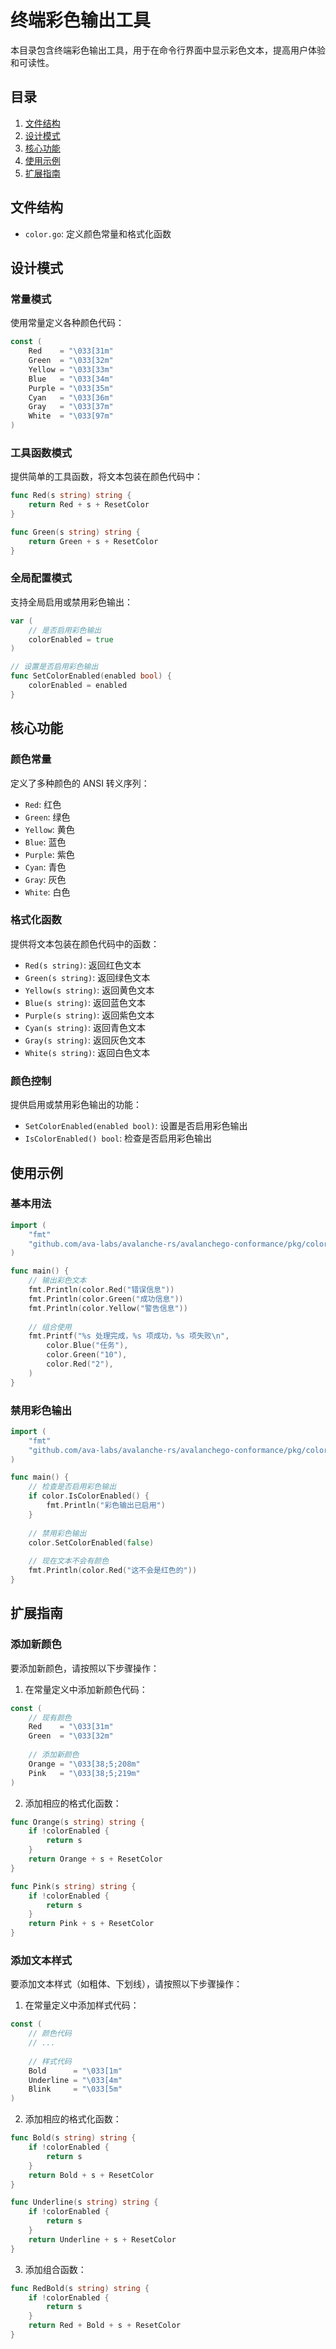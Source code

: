 # 终端彩色输出工具

本目录包含终端彩色输出工具，用于在命令行界面中显示彩色文本，提高用户体验和可读性。

## 目录

1. [文件结构](#文件结构)
2. [设计模式](#设计模式)
3. [核心功能](#核心功能)
4. [使用示例](#使用示例)
5. [扩展指南](#扩展指南)

## 文件结构

- `color.go`: 定义颜色常量和格式化函数

## 设计模式

### 常量模式

使用常量定义各种颜色代码：

```go
const (
    Red    = "\033[31m"
    Green  = "\033[32m"
    Yellow = "\033[33m"
    Blue   = "\033[34m"
    Purple = "\033[35m"
    Cyan   = "\033[36m"
    Gray   = "\033[37m"
    White  = "\033[97m"
)
```

### 工具函数模式

提供简单的工具函数，将文本包装在颜色代码中：

```go
func Red(s string) string {
    return Red + s + ResetColor
}

func Green(s string) string {
    return Green + s + ResetColor
}
```

### 全局配置模式

支持全局启用或禁用彩色输出：

```go
var (
    // 是否启用彩色输出
    colorEnabled = true
)

// 设置是否启用彩色输出
func SetColorEnabled(enabled bool) {
    colorEnabled = enabled
}
```

## 核心功能

### 颜色常量

定义了多种颜色的 ANSI 转义序列：

- `Red`: 红色
- `Green`: 绿色
- `Yellow`: 黄色
- `Blue`: 蓝色
- `Purple`: 紫色
- `Cyan`: 青色
- `Gray`: 灰色
- `White`: 白色

### 格式化函数

提供将文本包装在颜色代码中的函数：

- `Red(s string)`: 返回红色文本
- `Green(s string)`: 返回绿色文本
- `Yellow(s string)`: 返回黄色文本
- `Blue(s string)`: 返回蓝色文本
- `Purple(s string)`: 返回紫色文本
- `Cyan(s string)`: 返回青色文本
- `Gray(s string)`: 返回灰色文本
- `White(s string)`: 返回白色文本

### 颜色控制

提供启用或禁用彩色输出的功能：

- `SetColorEnabled(enabled bool)`: 设置是否启用彩色输出
- `IsColorEnabled() bool`: 检查是否启用彩色输出

## 使用示例

### 基本用法

```go
import (
    "fmt"
    "github.com/ava-labs/avalanche-rs/avalanchego-conformance/pkg/color"
)

func main() {
    // 输出彩色文本
    fmt.Println(color.Red("错误信息"))
    fmt.Println(color.Green("成功信息"))
    fmt.Println(color.Yellow("警告信息"))
    
    // 组合使用
    fmt.Printf("%s 处理完成，%s 项成功，%s 项失败\n",
        color.Blue("任务"),
        color.Green("10"),
        color.Red("2"),
    )
}
```

### 禁用彩色输出

```go
import (
    "fmt"
    "github.com/ava-labs/avalanche-rs/avalanchego-conformance/pkg/color"
)

func main() {
    // 检查是否启用彩色输出
    if color.IsColorEnabled() {
        fmt.Println("彩色输出已启用")
    }
    
    // 禁用彩色输出
    color.SetColorEnabled(false)
    
    // 现在文本不会有颜色
    fmt.Println(color.Red("这不会是红色的"))
}
```

## 扩展指南

### 添加新颜色

要添加新颜色，请按照以下步骤操作：

1. 在常量定义中添加新颜色代码：

```go
const (
    // 现有颜色
    Red    = "\033[31m"
    Green  = "\033[32m"
    
    // 添加新颜色
    Orange = "\033[38;5;208m"
    Pink   = "\033[38;5;219m"
)
```

2. 添加相应的格式化函数：

```go
func Orange(s string) string {
    if !colorEnabled {
        return s
    }
    return Orange + s + ResetColor
}

func Pink(s string) string {
    if !colorEnabled {
        return s
    }
    return Pink + s + ResetColor
}
```

### 添加文本样式

要添加文本样式（如粗体、下划线），请按照以下步骤操作：

1. 在常量定义中添加样式代码：

```go
const (
    // 颜色代码
    // ...
    
    // 样式代码
    Bold      = "\033[1m"
    Underline = "\033[4m"
    Blink     = "\033[5m"
)
```

2. 添加相应的格式化函数：

```go
func Bold(s string) string {
    if !colorEnabled {
        return s
    }
    return Bold + s + ResetColor
}

func Underline(s string) string {
    if !colorEnabled {
        return s
    }
    return Underline + s + ResetColor
}
```

3. 添加组合函数：

```go
func RedBold(s string) string {
    if !colorEnabled {
        return s
    }
    return Red + Bold + s + ResetColor
}
```
